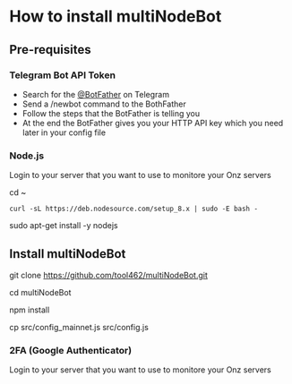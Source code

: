 # How to install multiNodeBot

## Pre-requisites

### Telegram Bot API Token

 - Search for the [@BotFather](https://telegram.me/BotFather) on Telegram
 - Send a /newbot command to the BothFather
 - Follow the steps that the BotFather is telling you
 - At the end the BotFather gives you your HTTP API key which you need later in your config file
 
 

### Node.js

Login to your server that you want to use to monitore your Onz servers

cd ~

`curl -sL https://deb.nodesource.com/setup_8.x | sudo -E bash -`

sudo apt-get install -y nodejs



## Install multiNodeBot

 git clone https://github.com/tool462/multiNodeBot.git
 
 cd multiNodeBot
 
 npm install
 
 cp src/config_mainnet.js src/config.js
 
 
 
 
 ### 2FA (Google Authenticator)

Login to your server that you want to use to monitore your Onz servers
